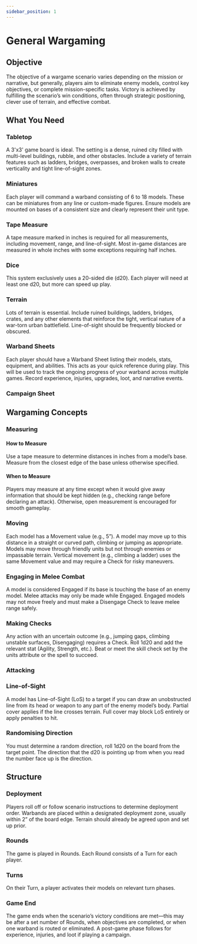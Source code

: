 ```yaml
---
sidebar_position: 1
---
```

# General Wargaming

## Objective
The objective of a wargame scenario varies depending on the mission or narrative, but generally, players aim to eliminate enemy models, control key objectives, or complete mission-specific tasks. Victory is achieved by fulfilling the scenario’s win conditions, often through strategic positioning, clever use of terrain, and effective combat.

## What You Need

### Tabletop
A 3'x3' game board is ideal. The setting is a dense, ruined city filled with multi-level buildings, rubble, and other obstacles. Include a variety of terrain features such as ladders, bridges, overpasses, and broken walls to create verticality and tight line-of-sight zones.

### Miniatures
Each player will command a warband consisting of 6 to 18 models. These can be miniatures from any line or custom-made figures. Ensure models are mounted on bases of a consistent size and clearly represent their unit type.

### Tape Measure
A tape measure marked in inches is required for all measurements, including movement, range, and line-of-sight. Most in-game distances are measured in whole inches with some exceptions requiring half inches.

### Dice
This system exclusively uses a 20-sided die (d20). Each player will need at least one d20, but more can speed up play.

### Terrain
Lots of terrain is essential. Include ruined buildings, ladders, bridges, crates, and any other elements that reinforce the tight, vertical nature of a war-torn urban battlefield. Line-of-sight should be frequently blocked or obscured.

### Warband Sheets
Each player should have a Warband Sheet listing their models, stats, equipment, and abilities. This acts as your quick reference during play. This will be used to track the ongoing progress of your warband across multiple games. Record experience, injuries, upgrades, loot, and narrative events.

### Campaign Sheet


## Wargaming Concepts

### Measuring

#### How to Measure
Use a tape measure to determine distances in inches from a model’s base. Measure from the closest edge of the base unless otherwise specified.

#### When to Measure
Players may measure at any time except when it would give away information that should be kept hidden (e.g., checking range before declaring an attack). Otherwise, open measurement is encouraged for smooth gameplay.

### Moving
Each model has a Movement value (e.g., 5”). A model may move up to this distance in a straight or curved path, climbing or jumping as appropriate. Models may move through friendly units but not through enemies or impassable terrain. Vertical movement (e.g., climbing a ladder) uses the same Movement value and may require a Check for risky maneuvers.

### Engaging in Melee Combat
A model is considered Engaged if its base is touching the base of an enemy model. Melee attacks may only be made while Engaged. Engaged models may not move freely and must make a Disengage Check to leave melee range safely.

### Making Checks
Any action with an uncertain outcome (e.g., jumping gaps, climbing unstable surfaces, Disengaging) requires a Check. Roll 1d20 and add the relevant stat (Agility, Strength, etc.). Beat or meet the skill check set by the units attribute or the spell to succeed.

### Attacking


### Line-of-Sight
A model has Line-of-Sight (LoS) to a target if you can draw an unobstructed line from its head or weapon to any part of the enemy model’s body. Partial cover applies if the line crosses terrain. Full cover may block LoS entirely or apply penalties to hit.

### Randomising Direction
You must determine a random direction, roll 1d20 on the board from the target point. The direction that the d20 is pointing up from when you read the number face up is the direction.

## Structure

### Deployment
Players roll off or follow scenario instructions to determine deployment order. Warbands are placed within a designated deployment zone, usually within 2” of the board edge. Terrain should already be agreed upon and set up prior.

### Rounds
The game is played in Rounds. Each Round consists of a Turn for each player.

### Turns
On their Turn, a player activates their models on relevant turn phases.

### Game End
The game ends when the scenario’s victory conditions are met—this may be after a set number of Rounds, when objectives are completed, or when one warband is routed or eliminated. A post-game phase follows for experience, injuries, and loot if playing a campaign.
